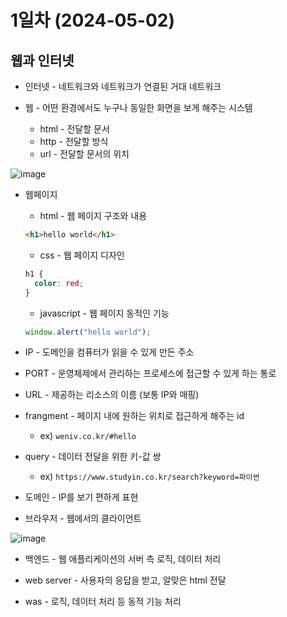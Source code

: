 # 1일차 (2024-05-02)

## 웹과 인터넷

- 인터넷 - 네트워크와 네트워크가 연결된 거대 네트워크

- 웹 - 어떤 환경에서도 누구나 동일한 화면을 보게 해주는 시스템
  - html - 전달할 문서
  - http - 전달할 방식
  - url - 전달할 문서의 위치

![image](https://www.notion.so/oreumi/1-9181655047f24c90893309ecaf7cecb5?pvs=4#d031e2c04ccc4803a26f6d0b47435486)

- 웹페이지

  - html - 웹 페이지 구조와 내용

  ```html
  <h1>hello world</h1>
  ```

  - css - 웹 페이지 디자인

  ```css
  h1 {
    color: red;
  }
  ```

  - javascript - 웹 페이지 동적인 기능

  ```javascript
  window.alert("hello world");
  ```

- IP - 도메인을 컴퓨터가 읽을 수 있게 만든 주소
- PORT - 운영체제에서 관리하는 프로세스에 접근할 수 있게 하는 통로
- URL - 제공하는 리소스의 이름 (보통 IP와 매핑)
- frangment - 페이지 내에 원하는 위치로 접근하게 해주는 id
  - ex) `weniv.co.kr/#hello`
- query - 데이터 전달을 위한 키-값 쌍
  - ex) `https://www.studyin.co.kr/search?keyword=파이썬`
- 도메인 - IP를 보기 편하게 표현
- 브라우저 - 웹에서의 클라이언트

![image](https://www.notion.so/oreumi/1-9181655047f24c90893309ecaf7cecb5?pvs=4#dcb242cb835848b49a9409ad72fbbea3)

- 백엔드 - 웹 애플리케이션의 서버 측 로직, 데이터 처리

- web server - 사용자의 응답을 받고, 알맞은 html 전달

- was - 로직, 데이터 처리 등 동적 기능 처리
